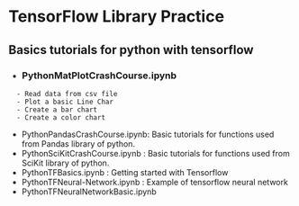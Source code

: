 # TensorFlow Library Practice

## Basics tutorials for python with tensorflow

* ### PythonMatPlotCrashCourse.ipynb
```
  - Read data from csv file
  - Plot a basic Line Char
  - Create a bar chart
  - Create a color chart
```
* PythonPandasCrashCourse.ipynb: Basic tutorials for functions used from Pandas library of python.
* PythonSciKitCrashCourse.ipynb	: Basic tutorials for functions used from SciKit library of python.
* PythonTFBasics.ipynb          : Getting started with Tensorflow
* PythonTFNeural-Network.ipynb	: Example of tensorflow neural network
* PythonTFNeuralNetworkBasic.ipynb
